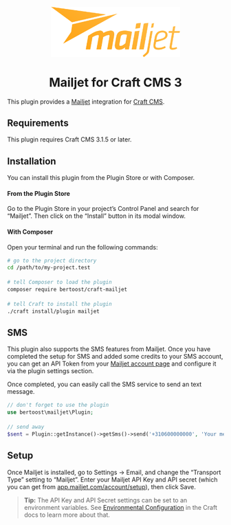 <p align="center"><img src="./docs/mailjet.svg" width="300" alt="Mailjet for Craft CMS icon"></p>

<h1 align="center">Mailjet for Craft CMS 3</h1>

This plugin provides a [Mailjet](https://www.mailjet.com/) integration for [Craft CMS](https://craftcms.com/).

## Requirements

This plugin requires Craft CMS 3.1.5 or later.

## Installation

You can install this plugin from the Plugin Store or with Composer.

#### From the Plugin Store

Go to the Plugin Store in your project’s Control Panel and search for “Mailjet”. Then click on the “Install” 
button in its modal window.

#### With Composer

Open your terminal and run the following commands:

```bash
# go to the project directory
cd /path/to/my-project.test

# tell Composer to load the plugin
composer require bertoost/craft-mailjet

# tell Craft to install the plugin
./craft install/plugin mailjet
```

## SMS

This plugin also supports the SMS features from Mailjet. Once you have completed the setup for SMS and added 
some credits to your SMS account, you can get an API Token from your 
[Mailjet account page](https://app.mailjet.com/sms) and configure it via the plugin settings section.

Once completed, you can easily call the SMS service to send an text message.

```php
// don't forget to use the plugin
use bertoost\mailjet\Plugin;

// send away
$sent = Plugin::getInstance()->getSms()->send('+310600000000', 'Your message');
```

## Setup

Once Mailjet is installed, go to Settings → Email, and change the “Transport Type” setting to “Mailjet”. 
Enter your Mailjet API Key and API secret (which you can get from 
[app.mailjet.com/account/setup](https://app.mailjet.com/account/setup)), then click Save.

> **Tip:** The API Key and API Secret settings can be set to an environment variables. See [Environmental Configuration](https://docs.craftcms.com/v3/config/environments.html) in the Craft docs to learn more about that.